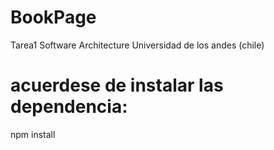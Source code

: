 # BookPage
Tarea1 Software Architecture Universidad de los andes (chile)

# acuerdese de instalar las dependencia:
npm install
